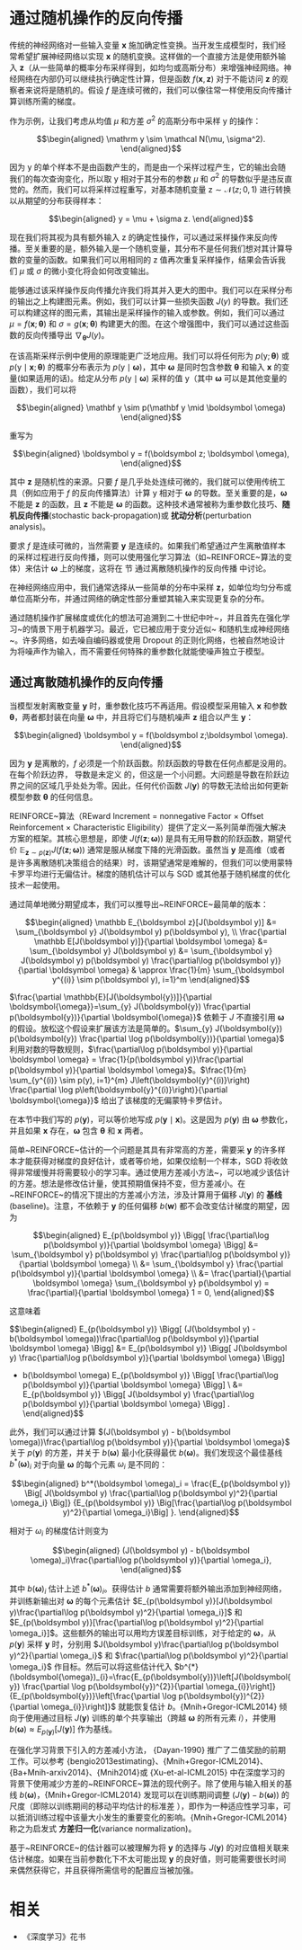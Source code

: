 

# 通过随机操作的反向传播



传统的神经网络对一些输入变量 $\boldsymbol x$ 施加确定性变换。当开发生成模型时，我们经常希望扩展神经网络以实现 $\boldsymbol x$ 的随机变换。这样做的一个直接方法是使用额外输入 $\boldsymbol z$（从一些简单的概率分布采样得到，如均匀或高斯分布）来增强神经网络。神经网络在内部仍可以继续执行确定性计算，但是函数 $f(\boldsymbol x,\boldsymbol z)$ 对于不能访问 $\boldsymbol z$ 的观察者来说将是随机的。假设 $f$ 是连续可微的，我们可以像往常一样使用反向传播计算训练所需的梯度。

作为示例，让我们考虑从均值 $\mu$ 和方差 $\sigma^2$ 的高斯分布中采样 $\mathrm y$ 的操作：


$$\begin{aligned}
 \mathrm y \sim \mathcal N(\mu, \sigma^2).
\end{aligned}$$


因为 $\mathrm y$ 的单个样本不是由函数产生的，而是由一个采样过程产生，它的输出会随我们的每次查询变化，所以取 $\mathrm y$ 相对于其分布的参数 $\mu$ 和 $\sigma^2$ 的导数似乎是违反直觉的。然而，我们可以将采样过程重写，对基本随机变量 $\mathrm z \sim \mathcal N(z;0,1)$ 进行转换以从期望的分布获得样本：


$$\begin{aligned}
 y = \mu + \sigma z.
\end{aligned}$$

现在我们将其视为具有额外输入 $\mathrm z$ 的确定性操作，可以通过采样操作来反向传播。至关重要的是，额外输入是一个随机变量，其分布不是任何我们想对其计算导数的变量的函数。如果我们可以用相同的 $\mathrm z$ 值再次重复采样操作，结果会告诉我们 $\mu$ 或 $\sigma$ 的微小变化将会如何改变输出。



能够通过该采样操作反向传播允许我们将其并入更大的图中。我们可以在采样分布的输出之上构建图元素。例如，我们可以计算一些损失函数 $J(y)$ 的导数。我们还可以构建这样的图元素，其输出是采样操作的输入或参数。例如，我们可以通过 $\mu = f(\boldsymbol x; \boldsymbol \theta)$ 和 $\sigma = g(\boldsymbol x; \boldsymbol \theta)$ 构建更大的图。在这个增强图中，我们可以通过这些函数的反向传播导出 $\nabla_{\boldsymbol \theta} J(y)$。

在该高斯采样示例中使用的原理能更广泛地应用。我们可以将任何形为 $p(\mathrm y;\boldsymbol \theta)$ 或 $p(\mathrm y \mid \boldsymbol x;\boldsymbol \theta)$ 的概率分布表示为 $p(\mathrm y \mid \boldsymbol \omega)$，其中 $\boldsymbol \omega$ 是同时包含参数 $\boldsymbol \theta$ 和输入 $\boldsymbol x$ 的变量(如果适用的话)。给定从分布 $p(\mathrm y \mid \boldsymbol \omega)$ 采样的值 $\mathrm y$（其中 $\boldsymbol \omega$ 可以是其他变量的函数），我们可以将


$$\begin{aligned}
 \mathbf y \sim p(\mathbf y  \mid  \boldsymbol \omega)
\end{aligned}$$


重写为


$$\begin{aligned}
 \boldsymbol y = f(\boldsymbol z; \boldsymbol \omega),
\end{aligned}$$


其中 $\boldsymbol z$ 是随机性的来源。只要 $f$ 是几乎处处连续可微的，我们就可以使用传统工具（例如应用于 $f$ 的反向传播算法）计算 $\mathrm y$ 相对于 $\boldsymbol \omega$ 的导数。至关重要的是，$\boldsymbol \omega$ 不能是 $\boldsymbol z$ 的函数，且 $\boldsymbol z$ 不能是 $\boldsymbol \omega$ 的函数。这种技术通常被称为重参数化技巧、**随机反向传播**(stochastic back-propagation)或 **扰动分析**(perturbation analysis)。


要求 $f$ 是连续可微的，当然需要 $\boldsymbol y$ 是连续的。如果我们希望通过产生离散值样本的采样过程进行反向传播，则可以使用强化学习算法（如~REINFORCE~算法的变体）来估计 $\boldsymbol \omega$ 上的梯度，这将在 节 通过离散随机操作的反向传播 中讨论。

在神经网络应用中，我们通常选择从一些简单的分布中采样 $\boldsymbol z$，如单位均匀分布或单位高斯分布，并通过网络的确定性部分重塑其输入来实现更复杂的分布。

通过随机操作扩展梯度或优化的想法可追溯到二十世纪中叶~，并且首先在强化学习~的情景下用于机器学习。最近，它已被应用于变分近似~ 和随机生成神经网络~。许多网络，如去噪自编码器或使用 Dropout 的正则化网络，也被自然地设计为将噪声作为输入，而不需要任何特殊的重参数化就能使噪声独立于模型。




## 通过离散随机操作的反向传播


当模型发射离散变量 $\boldsymbol y$ 时，重参数化技巧不再适用。假设模型采用输入 $\boldsymbol x$ 和参数 $\boldsymbol \theta$，两者都封装在向量 $\boldsymbol \omega$ 中，并且将它们与随机噪声 $\boldsymbol z$ 组合以产生 $\boldsymbol y$：


$$\begin{aligned}
 \boldsymbol y = f(\boldsymbol z;\boldsymbol \omega).
\end{aligned}$$


因为 $\boldsymbol y$ 是离散的，$f$ 必须是一个阶跃函数。阶跃函数的导数在任何点都是没用的。在每个阶跃边界， 导数是未定义 的，但这是一个小问题。大问题是导数在阶跃边界之间的区域几乎处处为零。因此，任何代价函数 $J(\boldsymbol y)$ 的导数无法给出如何更新模型参数 $\boldsymbol \theta$ 的任何信息。

REINFORCE~算法（REward Increment $=$ nonnegative Factor $\times$ Offset Reinforcement $\times$ Characteristic Eligibility）提供了定义一系列简单而强大解决方案的框架。其核心思想是，即使 $J(f(\boldsymbol z;\boldsymbol \omega))$ 是具有无用导数的阶跃函数，期望代价 $\mathbb E_{\mathbf z \sim p(\mathbf z)} J(f(\boldsymbol z;\boldsymbol \omega))$ 通常是服从梯度下降的光滑函数。虽然当 $\boldsymbol y$ 是高维（或者是许多离散随机决策组合的结果）时，该期望通常是难解的，但我们可以使用蒙特卡罗平均进行无偏估计。梯度的随机估计可以与 SGD 或其他基于随机梯度的优化技术一起使用。

通过简单地微分期望成本，我们可以推导出~REINFORCE~最简单的版本：


$$\begin{aligned}
 \mathbb E_{\boldsymbol z}[J(\boldsymbol y)] &= \sum_{\boldsymbol y} J(\boldsymbol y) p(\boldsymbol y), \\
 \frac{\partial \mathbb E[J(\boldsymbol y)]}{\partial \boldsymbol \omega} &= \sum_{\boldsymbol y} J(\boldsymbol y)
 &=  \sum_{\boldsymbol y} J(\boldsymbol y) p(\boldsymbol y) \frac{\partial\log p(\boldsymbol y)}{\partial \boldsymbol \omega}
 & \approx \frac{1}{m} \sum_{\boldsymbol y^{(i)} \sim p(\boldsymbol y), i=1}^m
\end{aligned}$$


$\frac{\partial \mathbb{E}[J(\boldsymbol{y})]}{\partial \boldsymbol{\omega}}=\sum_{y} J(\boldsymbol{y}) \frac{\partial p(\boldsymbol{y})}{\partial \boldsymbol{\omega}}$ 依赖于 $J$ 不直接引用 $\boldsymbol \omega$ 的假设。放松这个假设来扩展该方法是简单的。$\sum_{y} J(\boldsymbol{y}) p(\boldsymbol{y}) \frac{\partial \log p(\boldsymbol{y})}{\partial \omega}$ 利用对数的导数规则，$\frac{\partial\log p(\boldsymbol y)}{\partial \boldsymbol \omega} = \frac{1}{p(\boldsymbol y)}\frac{\partial p(\boldsymbol y)}{\partial \boldsymbol \omega}$。$\frac{1}{m} \sum_{y^{(i)} \sim p(y), i=1}^{m} J\left(\boldsymbol{y}^{(i)}\right) \frac{\partial \log p\left(\boldsymbol{y}^{(i)}\right)}{\partial \boldsymbol{\omega}}$ 给出了该梯度的无偏蒙特卡罗估计。



在本节中我们写的 $p(\boldsymbol y)$，可以等价地写成 $p(\boldsymbol y  \mid  \boldsymbol x)$。这是因为 $p(\boldsymbol y)$ 由 $\boldsymbol \omega$ 参数化，并且如果 $\boldsymbol x$ 存在，$\boldsymbol \omega$ 包含 $\boldsymbol \theta$ 和 $\boldsymbol x$ 两者。

简单~REINFORCE~估计的一个问题是其具有非常高的方差，需要采 $\boldsymbol y$ 的许多样本才能获得对梯度的良好估计，或者等价地，如果仅绘制一个样本，SGD 将收敛得非常缓慢并将需要较小的学习率。通过使用方差减小方法~，可以地减少该估计的方差。想法是修改估计量，使其预期值保持不变，但方差减小。在~REINFORCE~的情况下提出的方差减小方法，涉及计算用于偏移 $J(\boldsymbol y)$ 的 **基线**(baseline)。注意，不依赖于 $\boldsymbol y$ 的任何偏移 $b(\boldsymbol w)$ 都不会改变估计梯度的期望，因为


$$\begin{aligned}
 E_{p(\boldsymbol y)} \Bigg[ \frac{\partial\log p(\boldsymbol y)}{\partial \boldsymbol \omega}  \Bigg] &=
 \sum_{\boldsymbol y} p(\boldsymbol y) \frac{\partial\log p(\boldsymbol y)}{\partial \boldsymbol \omega} \\
 &= \sum_{\boldsymbol y} \frac{\partial p(\boldsymbol y)}{\partial \boldsymbol \omega} \\
 &= \frac{\partial}{\partial \boldsymbol \omega} \sum_{\boldsymbol y} p(\boldsymbol y) =
 \frac{\partial}{\partial \boldsymbol \omega} 1 = 0,
\end{aligned}$$

这意味着


$$\begin{aligned}
 E_{p(\boldsymbol y)} \Bigg[ (J(\boldsymbol y) - b(\boldsymbol \omega))\frac{\partial\log p(\boldsymbol y)}{\partial \boldsymbol \omega}  \Bigg] &=
 E_{p(\boldsymbol y)} \Bigg[ J(\boldsymbol y) \frac{\partial\log p(\boldsymbol y)}{\partial \boldsymbol \omega} \Bigg]
 - b(\boldsymbol \omega) E_{p(\boldsymbol y)} \Bigg[ \frac{\partial\log p(\boldsymbol y)}{\partial \boldsymbol \omega}  \Bigg] \\
 &= E_{p(\boldsymbol y)} \Bigg[ J(\boldsymbol y) \frac{\partial\log p(\boldsymbol y)}{\partial \boldsymbol \omega} \Bigg] .
\end{aligned}$$


此外，我们可以通过计算 $(J(\boldsymbol y) - b(\boldsymbol \omega))\frac{\partial\log p(\boldsymbol y)}{\partial \boldsymbol \omega}$ 关于 $p(\boldsymbol y)$ 的方差，并关于 $b(\boldsymbol \omega)$ 最小化获得最优 $b(\boldsymbol \omega)$。我们发现这个最佳基线 $b^*(\boldsymbol \omega)_i$ 对于向量 $\boldsymbol \omega$ 的每个元素 $\omega_i$ 是不同的：


$$\begin{aligned}
 b^*(\boldsymbol \omega)_i = \frac{E_{p(\boldsymbol y)} \Big[ J(\boldsymbol y)
 \frac{\partial\log p(\boldsymbol y)^2}{\partial \omega_i}  \Big]}
{E_{p(\boldsymbol y)} \Big[\frac{\partial\log p(\boldsymbol y)^2}{\partial \omega_i}\Big] }.
\end{aligned}$$


相对于 $\omega_i$ 的梯度估计则变为


$$\begin{aligned}
 (J(\boldsymbol y) - b(\boldsymbol \omega)_i)\frac{\partial\log p(\boldsymbol y)}{\partial \omega_i},
\end{aligned}$$


其中 $b(\boldsymbol \omega)_i$ 估计上述 $b^*(\boldsymbol \omega)_i$。获得估计 $b$ 通常需要将额外输出添加到神经网络，并训练新输出对 $\boldsymbol \omega$ 的每个元素估计 $E_{p(\boldsymbol y)}[J(\boldsymbol y)\frac{\partial\log p(\boldsymbol y)^2}{\partial \omega_i}]$ 和 $E_{p(\boldsymbol y)}[\frac{\partial\log p(\boldsymbol y)^2}{\partial \omega_i}]$。这些额外的输出可以用均方误差目标训练，对于给定的 $\boldsymbol \omega$，从 $p(\boldsymbol y)$ 采样 $\boldsymbol y$ 时，分别用 $J(\boldsymbol y)\frac{\partial\log p(\boldsymbol y)^2}{\partial \omega_i}$ 和 $\frac{\partial\log p(\boldsymbol y)^2}{\partial \omega_i}$ 作目标。然后可以将这些估计代入 $b^{*}(\boldsymbol{\omega})_{i}=\frac{E_{p(\boldsymbol{y})}\left[J(\boldsymbol{y}) \frac{\partial \log p(\boldsymbol{y})^{2}}{\partial \omega_{i}}\right]}{E_{p(\boldsymbol{y})}\left[\frac{\partial \log p(\boldsymbol{y})^{2}}{\partial \omega_{i}}\right]}$ 就能恢复估计 $b$。{Mnih+Gregor-ICML2014} 倾向于使用通过目标 $J(\boldsymbol y)$ 训练的单个共享输出（跨越 $\boldsymbol \omega$ 的所有元素 $i$），并使用 $b(\boldsymbol \omega) \approx E_{p(\boldsymbol y)} [J(\boldsymbol y)]$ 作为基线。



在强化学习背景下引入的方差减小方法， {Dayan-1990} 推广了二值奖励的前期工作。可以参考 {bengio2013estimating}、{Mnih+Gregor-ICML2014}、{Ba+Mnih-arxiv2014}、{Mnih2014}或 {Xu-et-al-ICML2015} 中在深度学习的背景下使用减少方差的~REINFORCE~算法的现代例子。除了使用与输入相关的基线 $b(\boldsymbol \omega)$，{Mnih+Gregor-ICML2014} 发现可以在训练期间调整 $(J(\boldsymbol y) - b(\boldsymbol \omega))$ 的尺度（即除以训练期间的移动平均估计的标准差 ），即作为一种适应性学习率，可以抵消训练过程中该量大小发生的重要变化的影响。{Mnih+Gregor-ICML2014} 称之为启发式 **方差归一化**(variance normalization)。

基于~REINFORCE~的估计器可以被理解为将 $\boldsymbol y$ 的选择与 $J(\boldsymbol y)$ 的对应值相关联来估计梯度。如果在当前参数化下不太可能出现 $\boldsymbol y$ 的良好值，则可能需要很长时间来偶然获得它，并且获得所需信号的配置应当被加强。




# 相关

- 《深度学习》花书
